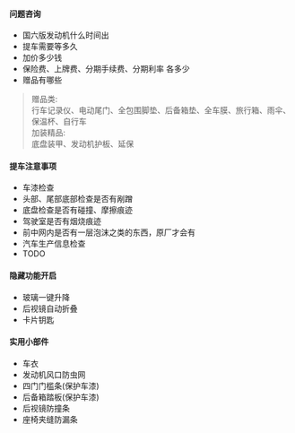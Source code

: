 #### 问题咨询

- 国六版发动机什么时间出
- 提车需要等多久
- 加价多少钱
- 保险费、上牌费、分期手续费、分期利率 各多少
- 赠品有哪些

> 赠品类:  
> 行车记录仪、电动尾门、全包围脚垫、后备箱垫、全车膜、旅行箱、雨伞、保温杯、自行车  
> 加装精品:  
> 底盘装甲、发动机护板、延保


#### 提车注意事项

- 车漆检查
- 头部、尾部底部检查是否有剐蹭
- 底盘检查是否有碰撞、摩擦痕迹
- 驾驶室是否有烟烧痕迹
- 前中网内是否有一层泡沫之类的东西，原厂才会有
- 汽车生产信息检查
- TODO


#### 隐藏功能开启

- 玻璃一键升降
- 后视镜自动折叠
- 卡片钥匙

#### 实用小部件

- 车衣
- 发动机风口防虫网
- 四门门槛条(保护车漆)
- 后备箱踏板(保护车漆)
- 后视镜防撞条
- 座椅夹缝防漏条
